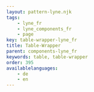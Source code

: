 ```yaml
---
layout: pattern-lyne.njk
tags: 
    - lyne_fr
    - lyne_components_fr
    - page
key: table-wrapper-lyne_fr
title: Table-Wrapper
parent: components-lyne_fr
keywords: table, table-wrapper
order: 395
availablelanguages: 
    - de
    - en
---
```

